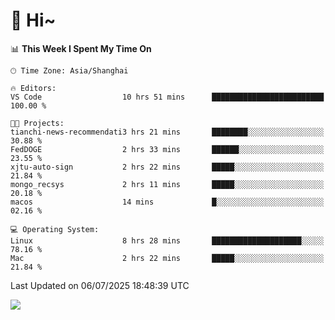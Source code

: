 # 👋 Hi~

<!--START_SECTION:waka-->
📊 **This Week I Spent My Time On** 

```text
🕑︎ Time Zone: Asia/Shanghai

🔥 Editors: 
VS Code                  10 hrs 51 mins      █████████████████████████   100.00 % 

🐱‍💻 Projects: 
tianchi-news-recommendati3 hrs 21 mins       ████████░░░░░░░░░░░░░░░░░   30.88 % 
FedDOGE                  2 hrs 33 mins       ██████░░░░░░░░░░░░░░░░░░░   23.55 % 
xjtu-auto-sign           2 hrs 22 mins       █████░░░░░░░░░░░░░░░░░░░░   21.84 % 
mongo_recsys             2 hrs 11 mins       █████░░░░░░░░░░░░░░░░░░░░   20.18 % 
macos                    14 mins             █░░░░░░░░░░░░░░░░░░░░░░░░   02.16 % 

💻 Operating System: 
Linux                    8 hrs 28 mins       ████████████████████░░░░░   78.16 % 
Mac                      2 hrs 22 mins       █████░░░░░░░░░░░░░░░░░░░░   21.84 % 
```


 Last Updated on 06/07/2025 18:48:39 UTC
<!--END_SECTION:waka-->

![](https://komarev.com/ghpvc/?username=lvdongyi&label=Profile%20views&color=0e75b6&style=flat)
<!---
lvdongyi/lvdongyi is a ✨ special ✨ repository because its `README.md` (this file) appears on your GitHub profile.
You can click the Preview link to take a look at your changes.
--->
